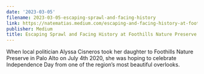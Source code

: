 ```yaml
---
date: '2023-03-05'
filename: 2023-03-05-escaping-sprawl-and-facing-history
link: https://natematias.medium.com/escaping-and-facing-history-at-foothills-nature-preserve-f278ab03e67d?source=rss-61f90df70e11------2
publisher: Medium
title: Escaping Sprawl and Facing History at Foothills Nature Preserve
---
```


When local politician Alyssa Cisneros took her daughter to Foothills Nature Preserve in Palo Alto on July 4th 2020, she was hoping to celebrate Independence Day from one of the region’s most beautiful overlooks.